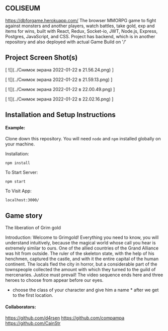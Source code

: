 ## COLISEUM

https://dbforgame.herokuapp.com/
The browser MMORPG game to fight against monsters and another players, watch battles, take gold, exp and items
for wins, built with React, Redux, Socket-io, JWT, Node.js, Express, Postgres, JavaScript, and CSS. Project
has backend, which is in another repository and also deployed with actual Game Build on '/'

## Project Screen Shot(s)

[ ![](../Снимок экрана 2022-01-22 в 21.56.24.png) ]

[ ![](../Снимок экрана 2022-01-22 в 21.59.13.png) ]

[ ![](../Снимок экрана 2022-01-22 в 22.00.49.png) ]

[ ![](../Снимок экрана 2022-01-22 в 22.02.16.png) ]

## Installation and Setup Instructions

#### Example:

Clone down this repository. You will need `node` and `npm` installed globally on your machine.

Installation:

`npm install`

To Start Server:

`npm start`

To Visit App:

`localhost:3000/`

## Game story

The liberation of Grim gold

Introduction:
Welcome to Grimgold! Everything you need to know, you will understand intuitively, because the magical world
whose call you hear is extremely similar to ours. One of the allied countries of the Grand Alliance was hit
from outside. The ruler of the skeleton state, with the help of his henchmen, captured the castle, and with it
the entire capital of the human continent. The locals fled the city in horror, but a considerable part of the
townspeople collected the amount with which they turned to the guild of mercenaries. Justice must prevail!
The video sequence ends here and three heroes to choose from appear before our eyes.

* choose the class of your character and give him a name * after we get to the first location.

#### Collaborators:

https://github.com/d4rsen
https://github.com/compampa
https://github.com/CainStr